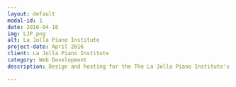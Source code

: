 ```yaml
---
layout: default
modal-id: 1
date: 2016-04-18
img: LJP.png
alt: La Jolla Piano Institute
project-date: April 2016
client: La Jolla Piano Institute
category: Web Development
description: Design and hosting for the The La Jolla Piano Institute's official website.  Located in the heart of La Jolla California, teaches piano and violin to local children and adults.  See the full site at <a href="http://LaJollaPianoInstitute.com">LaJollaPianoInstitute.com</a>

---
```

